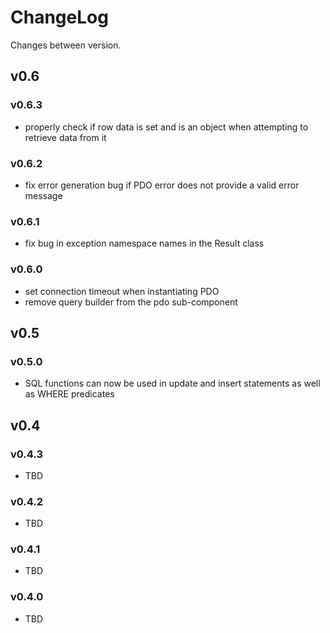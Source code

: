 # ChangeLog

Changes between version.

## v0.6

### v0.6.3

* properly check if row data is set and is an object when attempting to retrieve
data from it

### v0.6.2

* fix error generation bug if PDO error does not provide a valid error message

### v0.6.1

* fix bug in exception namespace names in the Result class

### v0.6.0

* set connection timeout when instantiating PDO
* remove query builder from the pdo sub-component

## v0.5

### v0.5.0

* SQL functions can now be used in update and insert statements as well as WHERE
predicates

## v0.4

### v0.4.3

* TBD

### v0.4.2

* TBD

### v0.4.1

* TBD

### v0.4.0

* TBD
